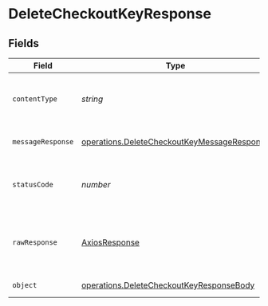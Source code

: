 # DeleteCheckoutKeyResponse


## Fields

| Field                                                                                                             | Type                                                                                                              | Required                                                                                                          | Description                                                                                                       |
| ----------------------------------------------------------------------------------------------------------------- | ----------------------------------------------------------------------------------------------------------------- | ----------------------------------------------------------------------------------------------------------------- | ----------------------------------------------------------------------------------------------------------------- |
| `contentType`                                                                                                     | *string*                                                                                                          | :heavy_check_mark:                                                                                                | HTTP response content type for this operation                                                                     |
| `messageResponse`                                                                                                 | [operations.DeleteCheckoutKeyMessageResponse](../../../sdk/models/operations/deletecheckoutkeymessageresponse.md) | :heavy_minus_sign:                                                                                                | A confirmation message.                                                                                           |
| `statusCode`                                                                                                      | *number*                                                                                                          | :heavy_check_mark:                                                                                                | HTTP response status code for this operation                                                                      |
| `rawResponse`                                                                                                     | [AxiosResponse](https://axios-http.com/docs/res_schema)                                                           | :heavy_check_mark:                                                                                                | Raw HTTP response; suitable for custom response parsing                                                           |
| `object`                                                                                                          | [operations.DeleteCheckoutKeyResponseBody](../../../sdk/models/operations/deletecheckoutkeyresponsebody.md)       | :heavy_minus_sign:                                                                                                | Error response.                                                                                                   |